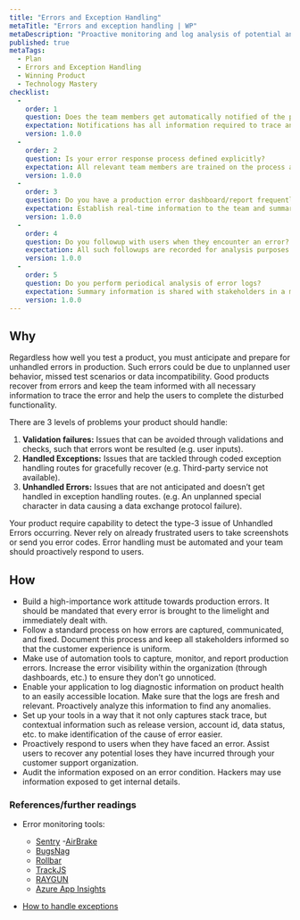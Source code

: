 ```yaml
---
title: "Errors and Exception Handling"
metaTitle: "Errors and exception handling | WP"
metaDescription: "Proactive monitoring and log analysis of potential and occurred errors to provide a graceful recovery and diagnostic capability for support teams."
published: true
metaTags:
  - Plan
  - Errors and Exception Handling
  - Winning Product
  - Technology Mastery
checklist: 
  -
    order: 1
    question: Does the team members get automatically notified of the production errors?
    expectation: Notifications has all information required to trace and help the effected user.
    version: 1.0.0
  -
    order: 2
    question: Is your error response process defined explicitly?
    expectation: All relevant team members are trained on the process and follows it consistent?
    version: 1.0.0
  -
    order: 3
    question: Do you have a production error dashboard/report frequently accessible to all stakeholders?
    expectation: Establish real-time information to the team and summary information to other stakeholders?
    version: 1.0.0
  -
    order: 4
    question: Do you followup with users when they encounter an error?
    expectation: All such followups are recorded for analysis purposes.
    version: 1.0.0
  -
    order: 5
    question: Do you perform periodical analysis of error logs?
    expectation: Summary information is shared with stakeholders in a manner the error response process improvements are visible.
    version: 1.0.0
---
```



## Why

Regardless how well you test a product, you must anticipate and prepare for unhandled errors in production. Such errors could be due to unplanned user behavior, missed test scenarios or data incompatibility. Good products recover from errors and keep the team informed with all necessary information to trace the error and help the users to complete the disturbed functionality.

There are 3 levels of problems your product should handle:

1. **Validation failures:** Issues that can be avoided through validations and checks, such that errors wont be resulted (e.g. user inputs).
2. **Handled Exceptions:** Issues that are tackled through coded exception handling routes for gracefully recover (e.g. Third-party service not available).
3. **Unhandled Errors:** Issues that are not anticipated and doesn’t get handled in exception handling routes. (e.g. An unplanned special character in data causing a data exchange protocol failure).

Your product require capability to detect the type-3 issue of Unhandled Errors occurring. Never rely on already frustrated users to take screenshots or send you error codes. Error handling must be automated and your team should proactively respond to users.

## How

- Build a high-importance work attitude towards production errors. It should be mandated that every error is brought to the limelight and immediately dealt with.
- Follow a standard process on how errors are captured, communicated, and fixed. Document this process and keep all stakeholders informed so that the customer experience is uniform.
- Make use of automation tools to capture, monitor, and report production errors. Increase the error visibility within the organization (through dashboards, etc.) to ensure they don’t go unnoticed.
- Enable your application to log diagnostic information on product health to an easily accessible location. Make sure that the logs are fresh and relevant. Proactively analyze this information to find any anomalies.
- Set up your tools in a way that it not only captures stack trace, but contextual information such as release version, account id, data status, etc. to make identification of the cause of error easier.
- Proactively respond to users when they have faced an error. Assist users to recover any potential loses they have incurred through your customer support organization.
- Audit the information exposed on an error condition. Hackers may use information exposed to get internal details.

### References/further readings

- Error monitoring tools:
  - [Sentry](https://sentry.io/)
  -[AirBrake](https://airbrake.io/)
  - [BugsNag](https://www.bugsnag.com/)
  - [Rollbar](https://rollbar.com/)
  - [TrackJS](https://trackjs.com/)
  - [RAYGUN](https://raygun.com/)
  - [Azure App Insights](https://docs.microsoft.com/en-us/azure/azure-monitor/app/app-insights-overview)

- [How to handle exceptions](https://raygun.com/blog/errors-and-exceptions/)
